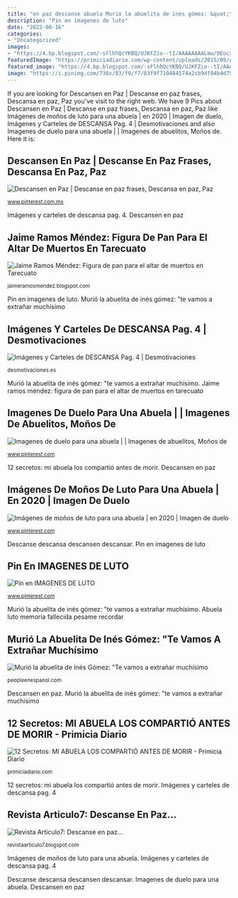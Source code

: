 ```yaml
---
title: "en paz descanse abuela Murió la abuelita de inés gómez: &quot;te vamos a extrañar muchísimo"
description: "Pin en imagenes de luto"
date: "2022-08-16"
categories:
- "Uncategorized"
images:
- "https://4.bp.blogspot.com/-sFlhhQcYKBQ/UJKFZio--tI/AAAAAAAALmw/9EocsufSlhI/s1600/Figura+de+pan+altar+de+muertos+Tarecuato+Michoacán+(Jaime+Cristobal+López).jpg"
featuredImage: "https://primiciadiario.com/wp-content/uploads/2015/09/Abuela-y-Nieto.jpg"
featured_image: "https://4.bp.blogspot.com/-sFlhhQcYKBQ/UJKFZio--tI/AAAAAAAALmw/9EocsufSlhI/s1600/Figura+de+pan+altar+de+muertos+Tarecuato+Michoacán+(Jaime+Cristobal+López).jpg"
image: "https://i.pinimg.com/736x/83/f9/f7/83f9f710484574a2cb9df84b4d758a92.jpg"
---
```


If you are looking for Descansen en Paz | Descanse en paz frases, Descansa en paz, Paz you've visit to the right web. We have 9 Pics about Descansen en Paz | Descanse en paz frases, Descansa en paz, Paz like Imágenes de moños de luto para una abuela | en 2020 | Imagen de duelo, Imágenes y Carteles de DESCANSA Pag. 4 | Desmotivaciones and also Imagenes de duelo para una abuela | | Imagenes de abuelitos, Moños de. Here it is:

## Descansen En Paz | Descanse En Paz Frases, Descansa En Paz, Paz

![Descansen en Paz | Descanse en paz frases, Descansa en paz, Paz](https://i.pinimg.com/originals/4d/4a/57/4d4a5715a9ba68369b77006bbcb38201.jpg "Imágenes y carteles de descansa pag. 4")

<small>www.pinterest.com.mx</small>

Imágenes y carteles de descansa pag. 4. Descansen en paz

## Jaime Ramos Méndez: Figura De Pan Para El Altar De Muertos En Tarecuato

![Jaime Ramos Méndez: Figura de pan para el altar de muertos en Tarecuato](https://4.bp.blogspot.com/-sFlhhQcYKBQ/UJKFZio--tI/AAAAAAAALmw/9EocsufSlhI/s1600/Figura+de+pan+altar+de+muertos+Tarecuato+Michoacán+(Jaime+Cristobal+López).jpg "12 secretos: mi abuela los compartió antes de morir")

<small>jaimeramosmendez.blogspot.com</small>

Pin en imagenes de luto. Murió la abuelita de inés gómez: &quot;te vamos a extrañar muchísimo

## Imágenes Y Carteles De DESCANSA Pag. 4 | Desmotivaciones

![Imágenes y Carteles de DESCANSA Pag. 4 | Desmotivaciones](http://img.desmotivaciones.es/201203/ph117131.jpg "Abuela luto memoria fallecida pesame recordar")

<small>desmotivaciones.es</small>

Murió la abuelita de inés gómez: &quot;te vamos a extrañar muchísimo. Jaime ramos méndez: figura de pan para el altar de muertos en tarecuato

## Imagenes De Duelo Para Una Abuela | | Imagenes De Abuelitos, Moños De

![Imagenes de duelo para una abuela | | Imagenes de abuelitos, Moños de](https://i.pinimg.com/originals/eb/cb/98/ebcb984271e12546497402430b6d2ed1.png "Imágenes de moños de luto para una abuela")

<small>www.pinterest.com</small>

12 secretos: mi abuela los compartió antes de morir. Descansen en paz

## Imágenes De Moños De Luto Para Una Abuela | En 2020 | Imagen De Duelo

![Imágenes de moños de luto para una abuela | en 2020 | Imagen de duelo](https://i.pinimg.com/736x/ab/57/a1/ab57a163c664373c8d54f6fbb2b12879.jpg "Murió la abuelita de inés gómez: &quot;te vamos a extrañar muchísimo")

<small>www.pinterest.com</small>

Descanse descansa descansen descansar. Pin en imagenes de luto

## Pin En IMAGENES DE LUTO

![Pin en IMAGENES DE LUTO](https://i.pinimg.com/736x/83/f9/f7/83f9f710484574a2cb9df84b4d758a92.jpg "Descansen en paz")

<small>www.pinterest.com</small>

Murió la abuelita de inés gómez: &quot;te vamos a extrañar muchísimo. Abuela luto memoria fallecida pesame recordar

## Murió La Abuelita De Inés Gómez: &quot;Te Vamos A Extrañar Muchísimo

![Murió la abuelita de Inés Gómez: &quot;Te vamos a extrañar muchísimo](https://imagesvc.meredithcorp.io/v3/mm/image?url=https:%2F%2Fstatic.onecms.io%2Fwp-content%2Fuploads%2Fsites%2F21%2F2021%2F07%2F19%2FScreen-Shot-2021-07-19-at-10.43.37-AM.png "Abuela luto memoria fallecida pesame recordar")

<small>peopleenespanol.com</small>

Descansen en paz. Murió la abuelita de inés gómez: &quot;te vamos a extrañar muchísimo

## 12 Secretos: MI ABUELA LOS COMPARTIÓ ANTES DE MORIR - Primicia Diario

![12 Secretos: MI ABUELA LOS COMPARTIÓ ANTES DE MORIR - Primicia Diario](https://primiciadiario.com/wp-content/uploads/2015/09/Abuela-y-Nieto.jpg "Imagenes de duelo para una abuela")

<small>primiciadiario.com</small>

12 secretos: mi abuela los compartió antes de morir. Imágenes y carteles de descansa pag. 4

## Revista Articulo7: Descanse En Paz...

![Revista Articulo7: Descanse en paz...](http://3.bp.blogspot.com/-i6GBFGB3Shc/UZG4YfOWaaI/AAAAAAAAE4M/gz1Jl6o62GI/s1600/LUGO.jpg "Descansen en paz")

<small>revistaarticulo7.blogspot.com</small>

Imágenes de moños de luto para una abuela. Imágenes y carteles de descansa pag. 4

Descanse descansa descansen descansar. Imagenes de duelo para una abuela. Descansen en paz
